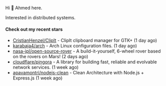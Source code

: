Hi 👋 Ahmed here.

Interested in distributed systems.

#### Check out my recent stars

- [CristianHenzel/ClipIt](https://github.com/CristianHenzel/ClipIt) - ClipIt clipboard manager for GTK&#43; (1 day ago)
- [karabaja4/arch](https://github.com/karabaja4/arch) - Arch Linux configuration files. (1 day ago)
- [nasa-jpl/open-source-rover](https://github.com/nasa-jpl/open-source-rover) - A build-it-yourself, 6-wheel rover based on the rovers on Mars! (2 days ago)
- [cloudflare/pingora](https://github.com/cloudflare/pingora) - A library for building fast, reliable and evolvable network services. (1 week ago)
- [apavamontri/nodejs-clean](https://github.com/apavamontri/nodejs-clean) - Clean Architecture with Node.js &#43; Express.js (1 week ago)

